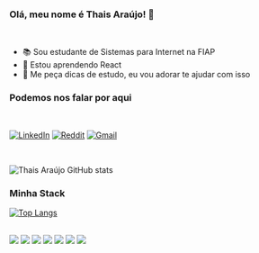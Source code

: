 ### Olá, meu nome é Thais Araújo! 👋 <br/>
<br/>
<ul>
    <li>📚 Sou estudante de Sistemas para Internet na FIAP</li>
    <li>🌱 Estou aprendendo React</li>
    <li>💬 Me peça dicas de estudo, eu vou adorar te ajudar com isso</li>
</ul>

### Podemos nos falar por aqui

<br/>

 [![LinkedIn](https://img.shields.io/badge/LinkedIn-0077B5?style=for-the-badge&logo=linkedin&logoColor=white)](https://www.linkedin.com/in/thais-araújo-dos-santos-598a371a4/)
 [![Reddit](https://img.shields.io/badge/Reddit-FF4500?style=for-the-badge&logo=reddit&logoColor=white)](https://www.reddit.com/user/Excellent_Network217)
[![Gmail](https://img.shields.io/badge/Gmail-D14836?style=for-the-badge&logo=gmail&logoColor=white)](mailto:thaisd.araujo2001@gmail.com )

<br/>

![Thais Araújo GitHub stats](https://github-readme-stats.vercel.app/api?username=thais4rauj0&show_icons=true&theme=dracula)


### Minha Stack

[![Top Langs](https://github-readme-stats.vercel.app/api/top-langs/?username=thais4rauj0&layout=compact&theme=dracula&langs_count=6)](https://github.com/thais4rauj0/github-readme-stats)


<div style = "display: inline_block"><br/>
        <img src="https://img.shields.io/badge/JavaScript-F7DF1E?style=for-the-badge&logo=javascript&logoColor=black">
        <img src="https://img.shields.io/badge/HTML5-E34F26?style=for-the-badge&logo=html5&logoColor=white">
        <img src="https://img.shields.io/badge/CSS3-1572B6?style=for-the-badge&logo=css3&logoColor=white">
         <img src="https://img.shields.io/badge/Java-ED8B00?style=for-the-badge&logo=java&logoColor=white">
         <img src="https://img.shields.io/badge/Bootstrap-563D7C?style=for-the-badge&logo=bootstrap&logoColor=white">
         <img src="https://img.shields.io/badge/figma-%23F24E1E.svg?style=for-the-badge&logo=figma&logoColor=white">
         <img src="https://img.shields.io/badge/mysql-%2300f.svg?style=for-the-badge&logo=mysql&logoColor=white")
         
</div>

